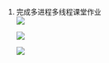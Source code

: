 1. 完成多进程多线程课堂作业  
   ![](https://gitee.com/qytanggit/Python_Basic/raw/master/image/Charpter16/16.1.png)

   ![](https://gitee.com/qytanggit/Python_Basic/raw/master/image/Charpter16/16.2.png)

   ![](https://gitee.com/qytanggit/Python_Basic/raw/master/image/Charpter16/16.3.png)

